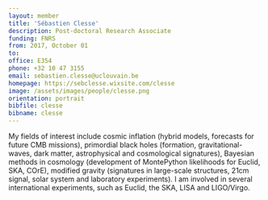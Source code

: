 ```yaml
---
layout: member
title: 'Sébastien Clesse'
description: Post-doctoral Research Associate
funding: FNRS
from: 2017, October 01
to:
office: E354
phone: +32 10 47 3155
email: sebastien.clesse@uclouvain.be
homepage: https://sebclesse.wixsite.com/clesse
image: /assets/images/people/clesse.png
orientation: portrait
bibfile: clesse
bibname: clesse
---
```


My fields of interest include cosmic inflation (hybrid models,
forecasts for future CMB missions), primordial black holes (formation,
gravitational-waves, dark matter, astrophysical and cosmological
signatures), Bayesian methods in cosmology (development of MontePython
likelihoods for Euclid, SKA, COrE), modified gravity (signatures in
large-scale structures, 21cm signal, solar system and laboratory
experiments).  I am involved in several international experiments,
such as Euclid, the SKA, LISA and LIGO/Virgo.
